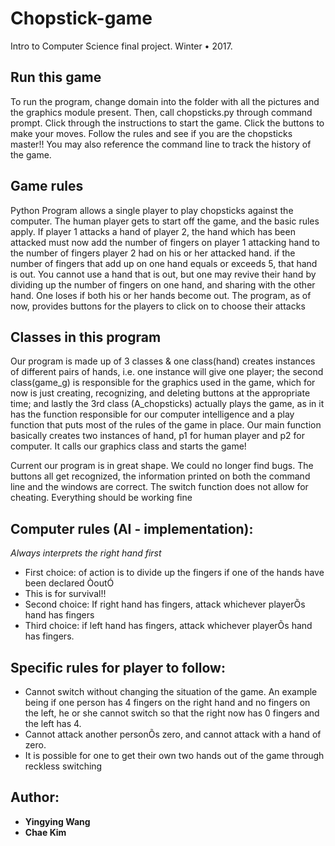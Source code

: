 # Chopstick-game
Intro to Computer Science final project. Winter • 2017. 

## Run this game
To run the program, change domain into the folder with all the pictures and the graphics module present.  Then, call chopsticks.py through command prompt.  Click through the instructions to start the game.  Click the buttons to make your moves.  Follow the rules and see if you are the chopsticks master!!  You may also reference the command line to track the history of the game.

## Game rules
Python Program allows a single player to play chopsticks against the computer.
The human player gets to start off the game, and the basic rules apply. If player 1 attacks a hand of player 2, the hand which has been attacked must now add the number of fingers on player 1 attacking hand to the number of fingers player 2 had on his or her attacked hand.  if the number of fingers that add up on one hand equals or exceeds 5, that hand is out.  You cannot use a hand that is out, but one may revive their hand by dividing up the number of fingers on one hand, and sharing with the other hand.  One loses if both his or her hands become out.
The program, as of now, provides buttons for the players to click on to choose their attacks

## Classes in this program
Our program is made up of 3 classes & one class(hand) creates instances of different pairs of hands, i.e. one instance will give one player; the second class(game_g) is responsible for the graphics used in the game, which for now is just creating, recognizing, and deleting buttons at the appropriate time; and lastly the 3rd class (A_chopsticks) actually plays the game, as in it has the function responsible for our computer intelligence and a play function that puts most of the rules of the game in place.  Our main function basically creates two instances of hand, p1 for human player and p2 for computer.  It calls our graphics class and starts the game!

Current our program is in great shape.  We could no longer find bugs.  The buttons all get recognized, the information printed on both the command line and the windows are correct.  The switch function does not allow for cheating.  Everything should be working fine


## Computer rules (AI - implementation): 
*Always interprets the right hand first*
* First choice: of action is to divide up the fingers if one of the hands have been declared ÒoutÓ
* This is for survival!!
* Second choice: If right hand has fingers, attack whichever playerÕs hand has fingers
* Third choice: if left hand has fingers, attack whichever playerÕs hand has fingers.

## Specific rules for player to follow:
* Cannot switch without changing the situation of the game.  An example being if one person has 4 fingers on the right hand and no fingers on the left, he or she cannot switch so that the right now has 0 fingers and the left has 4.
* Cannot attack another personÕs zero, and cannot attack with a hand of zero.
* It is possible for one to get their own two hands out of the game through reckless switching


## Author: 
* **Yingying Wang** 
* **Chae Kim** 
